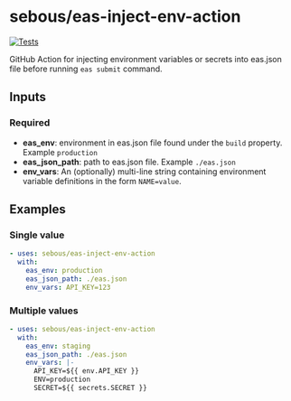 # sebous/eas-inject-env-action

[![Tests](https://github.com/sebous/eas-inject-env-action/actions/workflows/tests.yml/badge.svg)](https://github.com/sebous/eas-inject-env-action/actions/workflows/tests.yml)

GitHub Action for injecting environment variables or secrets into eas.json file before running `eas submit` command.

## Inputs

### Required

- **eas_env**: environment in eas.json file found under the `build` property. Example `production`
- **eas_json_path**: path to eas.json file. Example `./eas.json`
- **env_vars**: An (optionally) multi-line string containing environment variable definitions in the form `NAME=value`.

## Examples

### Single value

```yml
- uses: sebous/eas-inject-env-action
  with:
    eas_env: production
    eas_json_path: ./eas.json
    env_vars: API_KEY=123 
```

### Multiple values

```yml
- uses: sebous/eas-inject-env-action
  with:
    eas_env: staging
    eas_json_path: ./eas.json
    env_vars: |- 
      API_KEY=${{ env.API_KEY }}
      ENV=production
      SECRET=${{ secrets.SECRET }} 
```
